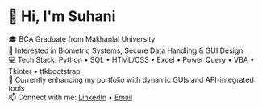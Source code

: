 # 👋 Hi, I'm Suhani

🎓 BCA Graduate from Makhanlal University  
🧠 Interested in Biometric Systems, Secure Data Handling & GUI Design  
💻 Tech Stack: Python • SQL • HTML/CSS • Excel • Power Query • VBA • Tkinter • ttkbootstrap  
🎯 Currently enhancing my portfolio with dynamic GUIs and API-integrated tools  
📫 Connect with me: [LinkedIn](https://linkedin.com/in/suhani-kewat-bca) • [Email](mailto:suhanikewat3@gmail.com)  
